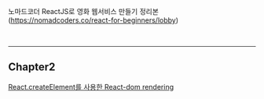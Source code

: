   노마드코더 ReactJS로 영화 웹서비스 만들기 정리본<br>
(https://nomadcoders.co/react-for-beginners/lobby)

<br/>

---

## Chapter2
[React.createElement를 사용한 React-dom rendering](https://github.com/gyungsubLee/nomard_ReactJS_basic/issues/1)